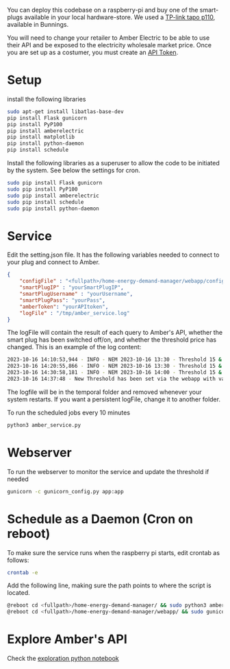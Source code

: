 You can deploy this codebase on a raspberry-pi and buy one of the smart-plugs available in your local hardware-store. We used a [TP-link tapo p110](https://www.bunnings.com.au/tp-link-tapo-p110-mini-energy-monitoring-smart-plug_p0367692), available in Bunnings.

You will need to change your retailer to Amber Electric to be able to use their API and be exposed to the electricity wholesale market price. Once you are set up as a costumer, you must create an [API Token](https://app.amber.com.au/developers/).


# Setup 

install the following libraries 

```bash
sudo apt-get install libatlas-base-dev
pip install Flask gunicorn
pip install PyP100
pip install amberelectric
pip install matplotlib
pip install python-daemon
pip install schedule
```

Install the following libraries as a superuser to allow the code to be initiated by the system. See below the settings for cron.

```bash
sudo pip install Flask gunicorn
sudo pip install PyP100
sudo pip install amberelectric
sudo pip install schedule
sudo pip install python-daemon
```

# Service

Edit the setting.json file. It has the following variables needed to connect to your plug and connect to Amber. 

```json
{
    "configFile" : "<fullpath>/home-energy-demand-manager/webapp/config.json",
    "smartPlugIP" : "yourSmartPlugIP",
    "smartPlugUsername" : "yourUsername",
    "smartPlugPass": "yourPass",
    "amberToken": "yourAPItoken",
    "logFile" : "/tmp/amber_service.log"
}
```

The logFile will contain the result of each query to Amber's API, whether the smart plug has been switched off/on, and whether the threshold price has changed. This is an example of the log content:

```bash
2023-10-16 14:10:53,944 - INFO - NEM 2023-10-16 13:30 - Threshold 15 & current price is 9.08895 cents. The plug stateOn = True has not been changed
2023-10-16 14:20:55,866 - INFO - NEM 2023-10-16 13:30 - Threshold 15 & current price is 9.10343 cents. The plug stateOn = True has not been changed
2023-10-16 14:30:58,181 - INFO - NEM 2023-10-16 14:00 - Threshold 15 & current price is 9.47102 cents. The plug stateOn = True has not been changed
2023-10-16 14:37:48 - New Threshold has been set via the webapp with value 13
```

The logfile will be in the temporal folder and removed whenever your system restarts. If you want a persistent logFile, change it to another folder.


To run the scheduled jobs every 10 minutes

```bash 
python3 amber_service.py 
```

# Webserver

To run the webserver to monitor the service and update the threshold if needed

```bash
gunicorn -c gunicorn_config.py app:app
```

# Schedule as a Daemon (Cron on reboot)

To make sure the service runs when the raspberry pi starts, edit crontab as follows:

```bash
crontab -e
```

Add the following line, making sure the path points to where the script is located.

```bash
@reboot cd <fullpath>/home-energy-demand-manager/ && sudo python3 amber_service.py
@reboot cd <fullpath>/home-energy-demand-manager/webapp/ && sudo gunicorn -c gunicorn_config.py app:app
```

# Explore Amber's API

Check the [exploration python notebook](exploration.ipynb)
